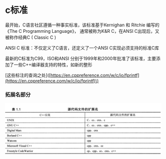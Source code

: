# c标准

最开始，C语言社区遵循一种事实标准，该标准基于Kernighan 和 Ritchie 编写的《The C Programming Language》， 通常被称为K&R C，在ANSI C出现后，又被称作经典C \( Classic C \)

ANSI C 标准：不仅定义了C语言，还定义了一个ANSI C实现必须支持的标准C库

最新的C标准为C99，ISO和ANSI 分别于1999年和2000年批准了该标准，主要添加了一些C++编译器支持的特性，如新的整形

\[这些标注的查询之处\]\([https://en.cppreference.com/w/c/io/fprintf](https://en.cppreference.com/w/c/io/fprintf)\)

### 拓展名部分

![&#x652F;&#x6301;&#x7684;&#x62D3;&#x5C55;&#x540D;](../../.gitbook/assets/format.png)



